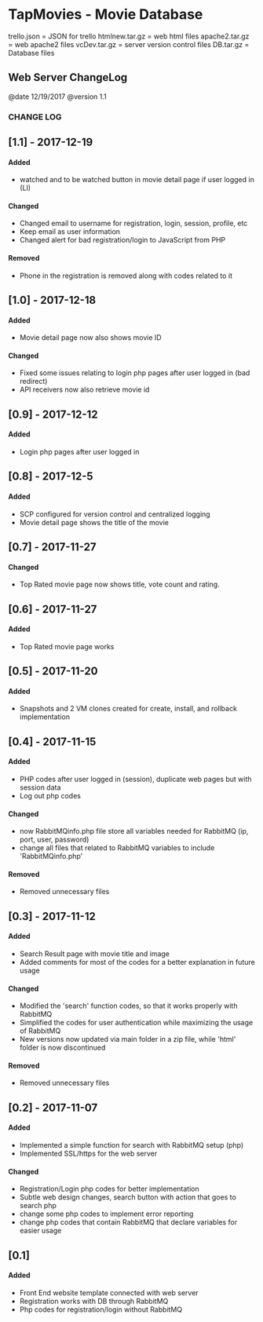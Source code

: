 # TapMovies - Movie Database #

trello.json = JSON for trello
htmlnew.tar.gz = web html files
apache2.tar.gz = web apache2 files
vcDev.tar.gz = server version control files
DB.tar.gz = Database files

## Web Server ChangeLog ##

@date 12/19/2017
@version 1.1

### CHANGE LOG ###
## [1.1] - 2017-12-19
#### Added
- watched and to be watched button in movie detail page if user logged in (LI)
#### Changed
- Changed email to username for registration, login, session, profile, etc
- Keep email as user information
- Changed alert for bad registration/login to JavaScript from PHP
#### Removed
- Phone in the registration is removed along with codes related to it

## [1.0] - 2017-12-18
#### Added
- Movie detail page now also shows movie ID
#### Changed
- Fixed some issues relating to login php pages after user logged in (bad redirect)
- API receivers now also retrieve movie id

## [0.9] - 2017-12-12
#### Added
- Login php pages after user logged in

## [0.8] - 2017-12-5
#### Added
- SCP configured for version control and centralized logging
- Movie detail page shows the title of the movie

## [0.7] - 2017-11-27
#### Changed
- Top Rated movie page now shows title, vote count and rating.

## [0.6] - 2017-11-27
#### Added
- Top Rated movie page works

## [0.5] - 2017-11-20
#### Added
- Snapshots and 2 VM clones created for create, install, and rollback implementation

## [0.4] - 2017-11-15
#### Added
- PHP codes after user logged in (session), duplicate web pages but with session data
- Log out php codes
#### Changed
- now RabbitMQinfo.php file store all variables needed for RabbitMQ (ip, port, user, password)
- change all files that related to RabbitMQ variables to include 'RabbitMQinfo.php'
#### Removed
- Removed unnecessary files

## [0.3] - 2017-11-12
#### Added
- Search Result page with movie title and image
- Added comments for most of the codes for a better explanation in future usage
#### Changed
- Modified the 'search' function codes, so that it works properly with RabbitMQ
- Simplified the codes for user authentication while maximizing the usage of RabbitMQ
- New versions now updated via main folder in a zip file, while 'html' folder is now discontinued
#### Removed
- Removed unnecessary files

## [0.2] - 2017-11-07
#### Added
- Implemented a simple function for search with RabbitMQ setup (php)
- Implemented SSL/https for the web server
#### Changed
- Registration/Login php codes for better implementation
- Subtle web design changes, search button with action that goes to search php
- change some php codes to implement error reporting
- change php codes that contain RabbitMQ that declare variables for easier usage

## [0.1]
#### Added
- Front End website template connected with web server
- Registration works with DB through RabbitMQ
- Php codes for registration/login without RabbitMQ
